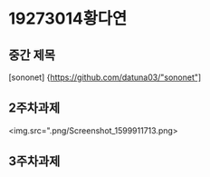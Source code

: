 # 19273014황다연
## 중간 제목
[sononet] {https://github.com/datuna03/"sononet"]
## 2주차과제

  <img.src=".png/Screenshot_1599911713.png></img>


## 3주차과제


